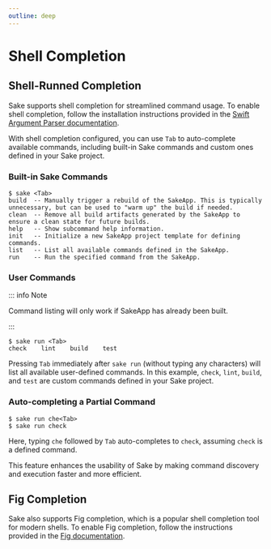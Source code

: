 ```yaml
---
outline: deep
---
```


# Shell Completion

## Shell-Runned Completion

Sake supports shell completion for streamlined command usage. To enable shell completion, follow the installation instructions provided in the [Swift Argument Parser documentation](https://apple.github.io/swift-argument-parser/documentation/argumentparser/installingcompletionscripts/#Installing-Zsh-Completions).

With shell completion configured, you can use `Tab` to auto-complete available commands, including built-in Sake commands and custom ones defined in your Sake project.

### Built-in Sake Commands

```shell
$ sake <Tab>
build  -- Manually trigger a rebuild of the SakeApp. This is typically unnecessary, but can be used to "warm up" the build if needed.
clean  -- Remove all build artifacts generated by the SakeApp to ensure a clean state for future builds.
help   -- Show subcommand help information.
init   -- Initialize a new SakeApp project template for defining commands.
list   -- List all available commands defined in the SakeApp.
run    -- Run the specified command from the SakeApp.
```

### User Commands

::: info Note

Command listing will only work if SakeApp has already been built.

:::

```shell
$ sake run <Tab>
check    lint    build    test
```

Pressing `Tab` immediately after `sake run` (without typing any characters) will list all available user-defined commands. In this example, `check`, `lint`, `build`, and `test` are custom commands defined in your Sake project.

### Auto-completing a Partial Command

```shell
$ sake run che<Tab>
$ sake run check
```

Here, typing `che` followed by `Tab` auto-completes to `check`, assuming `check` is a defined command.

This feature enhances the usability of Sake by making command discovery and execution faster and more efficient.

## Fig Completion

Sake also supports Fig completion, which is a popular shell completion tool for modern shells. To enable Fig completion, follow the instructions provided in the [Fig documentation](https://github.com/withfig/autocomplete).
